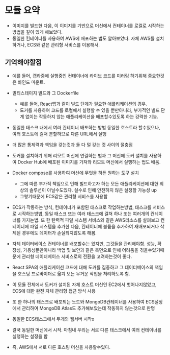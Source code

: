 # 모듈 요약

- 이미지를 빌드한 다음, 이 이미지를 기반으로 머신에서 컨테이너를 로컬로 시작하는 방법을 깊이 있게 해보았다.
- 동일한 컨테이너를 사용하여 AWS에 배포하는 법도 알아보았따. 자체 AWS를 설치하거나, ECS와 같은 관리형 서비스를 이용해서.

## 기억해야할점

- 예를 들어, 갭라중에 실행중인 컨테이너에 라이브 코드를 미러링 하기위해 중요한것은 바인드 마운트.
- 멀티스테이지 빌드와 그 Dockerfile

  - 예를 들어, React앱과 같이 빌드 단계가 필요한 애플리케이션의 경우.
  - 도커를 사용하여 코드를 로컬에서 실행할 수 있을 뿐만아니라, 부가적인 빌드 단계 없이는 작동하지 않는 애플리케이션을 배포할수있도록 하는 강력한 기능.

- 동일한 태스크 내에서 여러 컨테이너 배포하는 방법 동일한 호스트라 할수있으나, 여러 호스트에 걸쳐 분할하므로 다른 URL에서 실행
- 더 많은 통제력과 책임을 갖는것과 둘 다 덜 갖는 것 사이의 절충점
- 도커를 설치하기 위해 리모트 머신에 연결하는 법과 그 머신에 도커 설치를 사용하여 Docker Hub에 배포된 이미지를 가져와 리모트 머신에서 실행하는 법도 배움.
- Docker compose를 사용하여 머신에 무엇을 하든 원하는 도구 설치

  - 그에 따른 부가적 책임으로 인해 빌드하고자 하는 모든 애플리케이션에 대한 최상의 솔루션이 아닐수도있다. 실수로 인해 안전하지 않은 설정할 가능성 up
  - 그렇기때문에 ECS같은 관리형 서비스를 사용함

- ECS가 작동하는 방식, 컨테이너가 포함된 태스크로 작업하는방법, 태스크를 서비스로 시작하는방법, 동일 태스크 또는 여러 태스크에 걸쳐 하나 또는 여러개의 컨테이너를 가지는법. 또 한 탄력적 파일 시스템 서비스와 같은 AWS리소스를 살펴보고 컨테이너에 파일 시스템을 추가한 다음, 컨테이너에 볼륨을 추가하여 재배포되거나 삭제된 경우에도 데이터가 손실되지않도록 해봄.
- 자체 데이터베이스 컨테이너를 배포할수는 있지만, 그것들을 관리해야함. 성능, 확장성, 가용성뿐만아니라 백업 및 보안과 같은 측면으로 인해 어려움을 겪을수있기때문에 관리형 데이터베이스 서비스로의 전환을 고려하는것이 좋다.

- React SPA의 애플리케이션 코드에 대해 도커를 집중하고 그 데이터베이스의 책임을 호스팅 프로바이더로 옮겨 모든 무거운 작업을 처리하도록 함.
- 이 모듈 전체에서 도커가 설치된 자체 호스트 머신인 EC2에서 벗어나지않았고, ECS에 대한 완전 자체 관리형 접근 방식 사용
- 또 한 하나의 태스크로 배포되는 노드와 MongoDB컨테이너를 사용하여 ECS설정에서 관리하여 MongoDB Atlas도 추가해보았는데 작동하지 않는것으로 판명
- 동일한 ECS태스크에서 두개의 웹서버 시작x
- 결국 동일한 머신에서 시작. 마침내 우리는 서로 다른 태스크에서 여러 컨테이너를 실행하는 설정을 함
- 즉, AWS에서 서로 다른 호스팅 머신을 사용할수있다.
